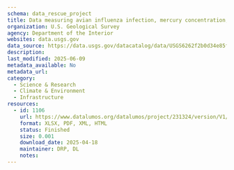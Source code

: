 ```yaml
---
schema: data_rescue_project 
title: Data measuring avian influenza infection, mercury concentration, and body condition in wild waterfowl
organization: U.S. Geological Survey
agency: Department of the Interior
websites: data.usgs.gov
data_source: https://data.usgs.gov/datacatalog/data/USGS6262f2b0d34e85fa62bb60bc
description: 
last_modified: 2025-06-09
metadata_available: No
metadata_url: 
category:
  - Science & Research 
  - Climate & Environment 
  - Infrastructure 
resources:
  - id: 1106
    url: https://www.datalumos.org/datalumos/project/231324/version/V1/view
    format: XLSX, PDF, XML, HTML
    status: Finished
    size: 0.001
    download_date: 2025-04-18
    maintainer: DRP, DL
    notes: 
---
```

